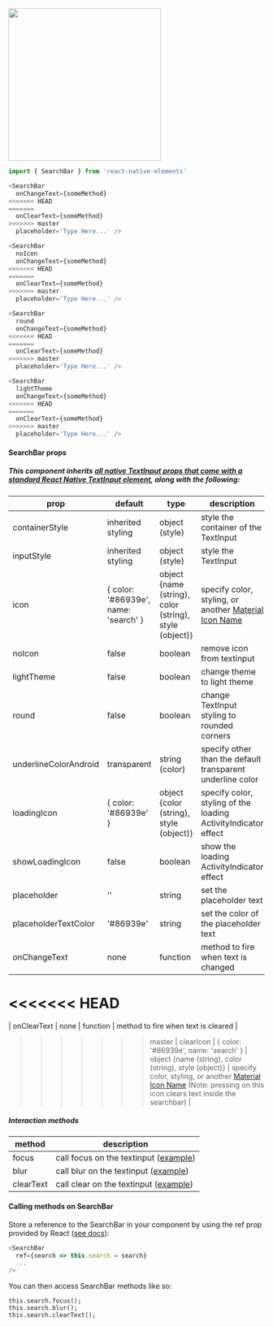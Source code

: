 <img src="https://i.imgur.com/mvPgPfg.png" width="300" >

```js
import { SearchBar } from 'react-native-elements'

<SearchBar
  onChangeText={someMethod}
<<<<<<< HEAD
=======
  onClearText={someMethod}
>>>>>>> master
  placeholder='Type Here...' />

<SearchBar
  noIcon
  onChangeText={someMethod}
<<<<<<< HEAD
=======
  onClearText={someMethod}
>>>>>>> master
  placeholder='Type Here...' />

<SearchBar
  round
  onChangeText={someMethod}
<<<<<<< HEAD
=======
  onClearText={someMethod}
>>>>>>> master
  placeholder='Type Here...' />

<SearchBar
  lightTheme
  onChangeText={someMethod}
<<<<<<< HEAD
=======
  onClearText={someMethod}
>>>>>>> master
  placeholder='Type Here...' />

```

#### SearchBar props

##### This component inherits [all native TextInput props that come with a standard React Native TextInput element](https://facebook.github.io/react-native/docs/textinput.html), along with the following:

| prop | default | type | description |
| ---- | ---- | ----| ---- |
| containerStyle | inherited styling | object (style) | style the container of the TextInput |
| inputStyle | inherited styling | object (style) | style the TextInput |
| icon | { color: '#86939e', name: 'search' } | object {name (string), color (string), style (object)} | specify color, styling, or another [Material Icon Name](https://design.google.com/icons/) |
| noIcon | false | boolean | remove icon from textinput |
| lightTheme | false | boolean | change theme to light theme |
| round | false | boolean | change TextInput styling to rounded corners |
| underlineColorAndroid | transparent | string (color) | specify other than the default transparent underline color |
| loadingIcon | { color: '#86939e' } | object {color (string), style (object)} | specify color, styling of the loading ActivityIndicator effect |
| showLoadingIcon | false | boolean | show the loading ActivityIndicator effect |
| placeholder | '' | string | set the placeholder text |
| placeholderTextColor | '#86939e' | string | set the color of the placeholder text |
| onChangeText | none | function | method to fire when text is changed |
<<<<<<< HEAD
=======
| onClearText | none | function | method to fire when text is cleared |
>>>>>>> master
| clearIcon | { color: '#86939e', name: 'search' } | object {name (string), color (string), style (object)} | specify color, styling, or another [Material Icon Name](https://design.google.com/icons/) (Note: pressing on this icon clears text inside the searchbar) |

##### Interaction methods
| method | description |
| ---- | ---- |
| focus | call focus on the textinput ([example](#calling)) |
| blur | call blur on the textinput ([example](#calling)) |
| clearText | call clear on the textinput ([example](#calling))|


#### <a name="calling"></a> Calling methods on SearchBar
Store a reference to the SearchBar in your component by using the ref prop provided by React ([see docs](https://facebook.github.io/react/docs/refs-and-the-dom.html)):
```js
<SearchBar
  ref={search => this.search = search}
  ...
/>
```
You can then access SearchBar methods like so:

```
this.search.focus();
this.search.blur();
this.search.clearText();
```
